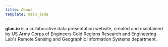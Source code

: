 ```yaml
---
title: About
template: main.jade
---
```


**glac.io** is a collaborative data presentation website, created and maintained by US Army Corps of Engineers Cold Regions Research and Engineering Lab's Remote Sensing and Geographic Information Systems department.
